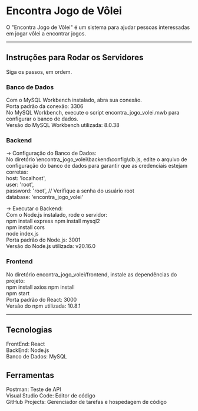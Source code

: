 # Encontra Jogo de Vôlei  
O "Encontra Jogo de Vôlei" é um sistema para ajudar pessoas interessadas em jogar vôlei a encontrar jogos.  

--------------------------------------------------

## Instruções para Rodar os Servidores  
Siga os passos, em ordem.

### Banco de Dados  
Com o MySQL Workbench instalado, abra sua conexão.  
Porta padrão da conexão: 3306  
No MySQL Workbench, execute o script encontra_jogo_volei.mwb para configurar o banco de dados.  
Versão do MySQL Workbench utilizada: 8.0.38  

### Backend  
-> Configuração do Banco de Dados:  
No diretório \encontra_jogo_volei\backend\config\db.js, edite o arquivo de configuração do banco de dados para garantir que as credenciais estejam corretas:  
    host: 'localhost',  
    user: 'root',  
    password: 'root', // Verifique a senha do usuário root  
    database: 'encontra_jogo_volei'  

-> Executar o Backend:  
Com o Node.js instalado, rode o servidor:  
    npm install express
    npm install mysql2  
    npm install cors  
    node index.js  
Porta padrão do Node.js: 3001  
Versão do Node.js utilizada: v20.16.0  

### Frontend  
No diretório encontra_jogo_volei/frontend, instale as dependências do projeto:  
    npm install axios
    npm install  
    npm start  
Porta padrão do React: 3000  
Versão do npm utilizada: 10.8.1  

--------------------------------------------------

## Tecnologias  
FrontEnd: React  
BackEnd: Node.js  
Banco de Dados: MySQL  

## Ferramentas  
Postman: Teste de API  
Visual Studio Code: Editor de código  
GitHub Projects: Gerenciador de tarefas e hospedagem de código  